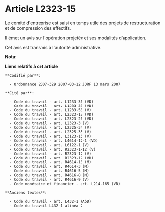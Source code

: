 # Article L2323-15

Le comité d'entreprise est saisi en temps utile des projets de restructuration et de compression des effectifs.

Il émet un avis sur l'opération projetée et ses modalités d'application.

Cet avis est transmis à l'autorité administrative.

**Nota:**



**Liens relatifs à cet article**

	**Codifié par**:

	  - Ordonnance 2007-329 2007-03-12 JORF 13 mars 2007

	**Cité par**:

	  - Code du travail - art. L1233-30 (VD)
	  - Code du travail - art. L1233-33 (VD)
	  - Code du travail - art. L1233-58 (V)
	  - Code du travail - art. L2323-17 (VD)
	  - Code du travail - art. L2323-20 (VD)
	  - Code du travail - art. L2323-3 (V)
	  - Code du travail - art. L2325-34 (V)
	  - Code du travail - art. L2325-35 (V)
	  - Code du travail - art. L3123-15 (V)
	  - Code du travail - art. L4614-12-1 (VD)
	  - Code du travail - art. L6122-1 (V)
	  - Code du travail - art. R2323-1-12 (V)
	  - Code du travail - art. R2323-12 (V)
	  - Code du travail - art. R2323-17 (VD)
	  - Code du travail - art. R4614-18 (M)
	  - Code du travail - art. R4614-3 (M)
	  - Code du travail - art. R4616-5 (M)
	  - Code du travail - art. R4616-8 (M)
	  - Code du travail - art. R4616-9 (V)
	  - Code monétaire et financier - art. L214-165 (VD)

	**Anciens textes**:

	  - Code du travail - art. L432-1 (AbD)
	  - Code du travail L432-1 alinéa 2
